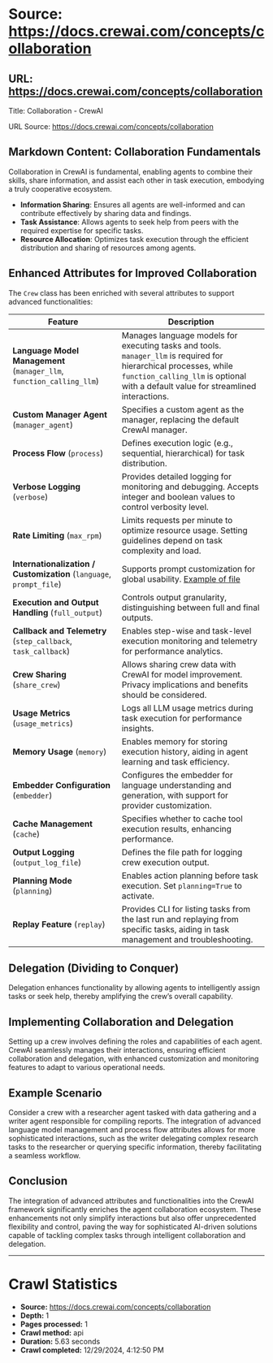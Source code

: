 # Source: https://docs.crewai.com/concepts/collaboration

## URL: https://docs.crewai.com/concepts/collaboration

Title: Collaboration - CrewAI

URL Source: https://docs.crewai.com/concepts/collaboration

Markdown Content:
Collaboration Fundamentals
--------------------------

Collaboration in CrewAI is fundamental, enabling agents to combine their skills, share information, and assist each other in task execution, embodying a truly cooperative ecosystem.

*   **Information Sharing**: Ensures all agents are well-informed and can contribute effectively by sharing data and findings.
*   **Task Assistance**: Allows agents to seek help from peers with the required expertise for specific tasks.
*   **Resource Allocation**: Optimizes task execution through the efficient distribution and sharing of resources among agents.

Enhanced Attributes for Improved Collaboration
----------------------------------------------

The `Crew` class has been enriched with several attributes to support advanced functionalities:

| Feature | Description |
| --- | --- |
| **Language Model Management** (`manager_llm`, `function_calling_llm`) | Manages language models for executing tasks and tools. `manager_llm` is required for hierarchical processes, while `function_calling_llm` is optional with a default value for streamlined interactions. |
| **Custom Manager Agent** (`manager_agent`) | Specifies a custom agent as the manager, replacing the default CrewAI manager. |
| **Process Flow** (`process`) | Defines execution logic (e.g., sequential, hierarchical) for task distribution. |
| **Verbose Logging** (`verbose`) | Provides detailed logging for monitoring and debugging. Accepts integer and boolean values to control verbosity level. |
| **Rate Limiting** (`max_rpm`) | Limits requests per minute to optimize resource usage. Setting guidelines depend on task complexity and load. |
| **Internationalization / Customization** (`language`, `prompt_file`) | Supports prompt customization for global usability. [Example of file](https://github.com/joaomdmoura/crewAI/blob/main/src/crewai/translations/en.json) |
| **Execution and Output Handling** (`full_output`) | Controls output granularity, distinguishing between full and final outputs. |
| **Callback and Telemetry** (`step_callback`, `task_callback`) | Enables step-wise and task-level execution monitoring and telemetry for performance analytics. |
| **Crew Sharing** (`share_crew`) | Allows sharing crew data with CrewAI for model improvement. Privacy implications and benefits should be considered. |
| **Usage Metrics** (`usage_metrics`) | Logs all LLM usage metrics during task execution for performance insights. |
| **Memory Usage** (`memory`) | Enables memory for storing execution history, aiding in agent learning and task efficiency. |
| **Embedder Configuration** (`embedder`) | Configures the embedder for language understanding and generation, with support for provider customization. |
| **Cache Management** (`cache`) | Specifies whether to cache tool execution results, enhancing performance. |
| **Output Logging** (`output_log_file`) | Defines the file path for logging crew execution output. |
| **Planning Mode** (`planning`) | Enables action planning before task execution. Set `planning=True` to activate. |
| **Replay Feature** (`replay`) | Provides CLI for listing tasks from the last run and replaying from specific tasks, aiding in task management and troubleshooting. |

Delegation (Dividing to Conquer)
--------------------------------

Delegation enhances functionality by allowing agents to intelligently assign tasks or seek help, thereby amplifying the crew’s overall capability.

Implementing Collaboration and Delegation
-----------------------------------------

Setting up a crew involves defining the roles and capabilities of each agent. CrewAI seamlessly manages their interactions, ensuring efficient collaboration and delegation, with enhanced customization and monitoring features to adapt to various operational needs.

Example Scenario
----------------

Consider a crew with a researcher agent tasked with data gathering and a writer agent responsible for compiling reports. The integration of advanced language model management and process flow attributes allows for more sophisticated interactions, such as the writer delegating complex research tasks to the researcher or querying specific information, thereby facilitating a seamless workflow.

Conclusion
----------

The integration of advanced attributes and functionalities into the CrewAI framework significantly enriches the agent collaboration ecosystem. These enhancements not only simplify interactions but also offer unprecedented flexibility and control, paving the way for sophisticated AI-driven solutions capable of tackling complex tasks through intelligent collaboration and delegation.

---


# Crawl Statistics

- **Source:** https://docs.crewai.com/concepts/collaboration
- **Depth:** 1
- **Pages processed:** 1
- **Crawl method:** api
- **Duration:** 5.63 seconds
- **Crawl completed:** 12/29/2024, 4:12:50 PM

